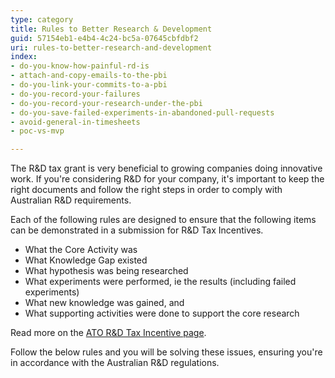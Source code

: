 ```yaml
---
type: category
title: Rules to Better Research & Development
guid: 57154eb1-e4b4-4c24-bc5a-07645cbfdbf2
uri: rules-to-better-research-and-development
index:
- do-you-know-how-painful-rd-is
- attach-and-copy-emails-to-the-pbi
- do-you-link-your-commits-to-a-pbi
- do-you-record-your-failures
- do-you-record-your-research-under-the-pbi
- do-you-save-failed-experiments-in-abandoned-pull-requests
- avoid-general-in-timesheets
- poc-vs-mvp

---
```


The R&D tax grant is very beneficial to growing companies doing innovative work. If you're considering R&D for your company, it's important to keep the right documents and follow the right steps in order to comply with Australian R&D requirements.

Each of the following rules are designed to ensure that the following items can be demonstrated in a submission for R&D Tax Incentives.

* What the Core Activity was
* What Knowledge Gap existed
* What hypothesis was being researched
* What experiments were performed, ie the results (including failed experiments)
* What new knowledge was gained, and
* What supporting activities were done to support the core research

Read more on the [ATO R&D Tax Incentive page](https://www.ato.gov.au/Business/Research-and-development-tax-incentive/).

Follow the below rules and you will be solving these issues, ensuring you're in accordance with the Australian R&D regulations.
